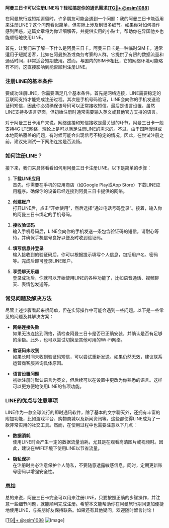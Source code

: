 **阿曼三日卡可以注册LINE吗？轻松搞定你的通讯需求[[TG💪+ @esim1088](https://t.me/s/esim1088)]**

在阿曼旅行或短期逗留时，许多朋友可能会遇到一个问题：我的阿曼三日卡能否用来注册LINE？这个问题看似简单，但实际上涉及到很多细节。如果你对如何操作感到困惑，这篇文章将为你详细解答，并提供实用的小贴士，帮助你在异国他乡也能顺畅地使用LINE。

首先，让我们来了解一下什么是阿曼三日卡。阿曼三日卡是一种临时SIM卡，通常适用于短期游客，比如在阿曼旅游或商务考察的人群。它提供了有限的数据流量和通话时间，非常适合短期使用。然而，与国内的SIM卡相比，它的网络环境可能略有不同，这直接影响到能否顺利注册LINE。

### 注册LINE的基本条件

要成功注册LINE，你需要满足几个基本条件。首先是网络连接，LINE需要稳定的互联网支持才能完成注册过程。其次是手机号码验证，LINE会向你的手机发送验证码短信，因此你必须确保该号码可以正常接收短信。最后是语言设置，虽然LINE支持多语言界面，但初始注册时通常需要输入英文或其他官方支持的语言。

对于阿曼三日卡用户来说，网络连接和短信接收是最关键的环节。阿曼三日卡一般支持4G LTE网络，理论上是可以满足注册LINE的需求的。不过，由于国际漫游或本地网络覆盖的问题，有时候可能会出现信号不稳定的情况。因此，在尝试注册之前，建议先测试一下网络连接是否流畅。

### 如何注册LINE？

接下来，我们来具体看看如何用阿曼三日卡注册LINE。以下是简单的步骤：

1. **下载LINE应用**  
   首先，你需要在手机的应用商店（如Google Play或App Store）下载LINE应用程序。确保你的设备已经连接到阿曼三日卡提供的网络。

2. **创建账户**  
   打开LINE后，点击“开始使用”，然后选择“通过电话号码登录”。接着，输入你的阿曼三日卡绑定的手机号码。

3. **接收验证码**  
   输入手机号码后，LINE会向你的手机发送一条包含验证码的短信。请耐心等待，并确保手机信号良好以便及时收到验证码。

4. **填写信息并登录**  
   输入接收到的验证码后，你可以根据提示填写个人信息，包括用户名、密码等。完成后即可登录LINE账户。

5. **享受聊天乐趣**  
   登录成功后，你就可以开始使用LINE的各种功能了，比如语音通话、视频聊天、表情包发送等。

### 常见问题及解决方法

尽管上述步骤看起来很简单，但在实际操作中可能会遇到一些问题。以下是一些常见的问题及其解决方案：

- **网络连接失败**  
  如果无法连接到网络，请检查阿曼三日卡是否已正确安装，并确认是否有足够的余额。此外，也可以尝试切换至其他可用的Wi-Fi网络。

- **验证码未收到**  
  如果长时间未收到验证码短信，可以尝试重新发送。如果仍然无效，建议联系运营商客服咨询具体原因。

- **语言设置问题**  
  初始注册时默认语言为英文，但后续可以在设置中更改为你熟悉的语言。这样可以更方便地使用LINE的各项功能。

### LINE的优点与注意事项

LINE作为一款全球流行的即时通讯软件，除了基本的文字聊天外，还拥有丰富的附加功能，比如游戏平台、购物商城以及新闻资讯等。这些都使得LINE成为了一款非常实用的社交工具。然而，在使用过程中也需要注意以下几点：

- **数据消耗**  
  使用LINE时会产生一定的数据流量消耗，尤其是在观看高清图片或视频时。因此，建议在WIFI环境下使用LINE以节省流量。

- **隐私保护**  
  在注册时务必注意保护个人隐私，不要随意透露敏感信息。同时，定期更新账号密码以增强安全性。

### 总结

总的来说，阿曼三日卡完全可以用来注册LINE，只要按照正确的步骤操作，并注意一些细节问题，就能顺利完成注册。希望本文能帮助你在阿曼旅行期间更加便捷地使用LINE，与亲朋好友保持联系。如果还有其他疑问，欢迎随时留言讨论！

[[TG💪+ @esim1088](https://t.me/s/esim1088) ![Image](https://i.postimg.cc/4NQfJmqS/Snipaste-2025-05-13-00-14-12.png)]